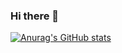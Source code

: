 ### Hi there 👋

[![Anurag's GitHub stats](https://github-readme-stats.vercel.app/api?username=seoyeonK&count_private=true)](https://github.com/anuraghazra/github-readme-stats)

